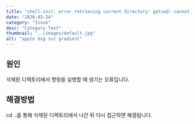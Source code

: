 ```yaml
---
title: "shell-init: error retrieving current directory: getcwd: cannot access parent directories: Operation not permitted 에러 해결법"
date: "2020-03-24"
category: "Issue"
desc: "Category Test"
thumbnail: "../images/default.jpg"
alt: "apple big sur gradient"
---
```


## 원인

삭제된 디렉토리에서 명령을 실행할 때 생기는 오류입니다.

## 해결방법

cd ..를 통해 삭제된 디렉토리에서 나간 뒤 다시 접근하면 해결됩니다.
